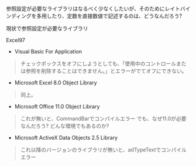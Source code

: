 参照設定が必要なライブラリはなるべく少なくしたいが、そのためにレイトバインディングを多用したり、定数を直接数値で記述するのは、どうなんだろう?


現状で参照設定が必要なライブラリ

Excel97

  * Visual Basic For Application

> チェックボックスをオフにしようとしても、「使用中のコントロールまたは参照を削除することはできません。」とエラーがでてオフにできない。

  * Microsoft Excel 8.0 Object Library

> 同上。

  * Microsoft Office 11.0 Object Library

> これが無いと、CommandBarでコンパイルエラー
> でも、なぜ11.0が必要なんだろう?
> どんな環境でもあるのか?

  * Microsoft ActiveX Data Objects 2.5 Library

> これ以降のバージョンのライブラリが無いと、adTypeTextでコンパイルエラー